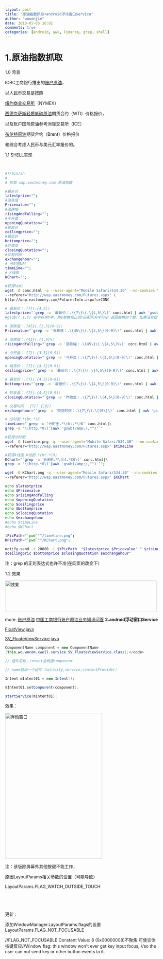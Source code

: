 ```yaml
---
layout: post
title: "原油指数抓取+android浮动窗口Service"
author: "wuwenjie"
date: 2013-05-05 10:02
comments: true
categories: [android, awk, Finance, grep, shell]
---
```

<h1>1.原油指数抓取</h1>
1.0 背景

ICBC工商银行推出的<a title="账户原油" href="http://www.icbc.com.cn/ICBC/%E9%87%91%E8%9E%8D%E5%B8%82%E5%9C%BA%E4%B8%93%E5%8C%BA/%E4%BA%A7%E5%93%81%E6%9C%8D%E5%8A%A1/%E6%8A%95%E8%B5%84%E4%BA%A4%E6%98%93%E7%B1%BB%E4%BA%A7%E5%93%81/%E8%B4%A6%E6%88%B7%E5%8E%9F%E6%B2%B9/default.htm" target="_blank">账户原油</a>，
<!-- more -->
以人民币交易是按照

<span id="MyFreeTemplateUserControl"><a title="NYMEX" href="http://zh.wikipedia.org/wiki/%E7%B4%90%E7%B4%84%E5%95%86%E5%93%81%E6%9C%9F%E8%B2%A8%E4%BA%A4%E6%98%93%E6%89%80" target="_blank">纽约商业交易所</a>（NYMEX）</span>

<span id="MyFreeTemplateUserControl"><a title="西得克萨斯中间基原油" href="http://zh.wikipedia.org/wiki/%E8%A5%BF%E5%BE%97%E5%85%8B%E8%90%A8%E6%96%AF%E4%B8%AD%E9%97%B4%E5%9F%BA%E5%8E%9F%E6%B2%B9" target="_blank">西德克萨斯轻质低硫原油</a>期货合约（WTI）价格报价，</span>

<span id="MyFreeTemplateUserControl">以及账户国际原油参考洲际交易所（ICE）</span>

<span id="MyFreeTemplateUserControl"><a title="搜索/北海布伦特原油" href="http://zh.wikipedia.org/wiki/Special:%E6%90%9C%E7%B4%A2/%E5%8C%97%E6%B5%B7%E5%B8%83%E4%BC%A6%E7%89%B9%E5%8E%9F%E6%B2%B9" target="_blank">布伦特原油</a>期货合约（Brent）价格报价</span>

<span id="MyFreeTemplateUserControl">和综合考虑人民币与美元汇率报价的。</span>

1.1 SHELL实现

&nbsp;

```bash
#!/bin/sh
#
# 抓取 wap.eastmoney.com 原油指数

#最新价
latestprice="";
#涨跌值
Pricevalue="";
#涨跌幅
risingAndfalling="";
#今开盘
openingQuotation="";
#最高价
ceilingprice="";
#最低价
bottomprice="";
#昨收盘
closingQuotation="";
#交易时间
exchangehour="";
# 分时图URL
timeLine="";
# K线图
KChart="";

#获得html
wget -O conc.html -q --user-agent="Mobile Safari/534.30" --no-cookies \
--referer="http://wap.eastmoney.com/Futures.aspx" \
http://wap.eastmoney.com/FuturesInfo.aspx?c=CONC

# 最新价：.{7}(.{4,5})
latestprice="`grep -o '最新价：.\{7\}\(.\{4,5\}\)' conc.html | awk 'gsub(/&lt;[^&gt;]*&gt;/,"")'`"
#gsub(r,s,t) 在字符串t中，用s替换和正则r匹配所有字符串 返回替换的个数。如果没有给出t，缺省为$0

# 涨跌值：.{45}(.{3,5}[0-9])
Pricevalue="`grep -o '涨跌值：.\{45\}\(.\{3,5\}[0-9]\)' conc.html | awk 'gsub(/&lt;[^&gt;]*&gt;/,"")'`"

# 涨跌幅：.{45}(.{4,5}%)
risingAndfalling="`grep -o '涨跌幅：.\{45\}\(.\{4,5\}%\)' conc.html | awk 'gsub(/&lt;[^&gt;]*&gt;/,"")'`"

# 今开盘：.{7}(.{3,5}[0-9])
openingQuotation="`grep -o '今开盘：.\{7\}\(.\{3,5\}[0-9]\)' conc.html | awk 'gsub(/&lt;[^&gt;]*&gt;/,"")'`"

# 最高价：.{7}(.{4,5}[0-9])
ceilingprice="`grep -o '最高价：.\{7\}\(.\{4,5\}[0-9]\)' conc.html | awk 'gsub(/&lt;[^&gt;]*&gt;/,"")'`"

# 最低价：.{7}(.{4,5}[0-9])
bottomprice="`grep -o '最低价：.\{7\}\(.\{4,5\}[0-9]\)' conc.html | awk 'gsub(/&lt;[^&gt;]*&gt;/,"")'`"

# 昨收盘：.{7}(.{4,5}[0-9])
closingQuotation="`grep -o '昨收盘：.\{7\}\(.\{4,5\}[0-9]\)' conc.html | awk 'gsub(/&lt;[^&gt;]*&gt;/,"")'`"

# 交易时间：.{7}(.{19})
exchangehour="`grep -o '交易时间：.\{7\}\(.\{19\}\)' conc.html | awk 'gsub(/&lt;[^&gt;]*&gt;/,"")'`"

# 分时图.*(ht.*)K
timeLine="`grep -o '分时图.*\(ht.*\)K' conc.html|\
grep -o '\(http.*0\)'|awk 'gsub(/amp;/,"")'`"

#获得分时图
wget -O timeline.png -q --user-agent="Mobile Safari/534.30" --no-cookies \
--referer="http://wap.eastmoney.com/Futures.aspx" $timeLine

#获得k线图 K线图.*(ht.*C0)
KChart="`grep -o 'K线图.*\(ht.*C0\)' conc.html|\
grep -o '\(http.*0\)'|awk 'gsub(/amp;/,"")'`";

wget -O KChart.png -q --user-agent="Mobile Safari/534.30" --no-cookies \
--referer="http://wap.eastmoney.com/Futures.aspx" $KChart

echo $latestprice
echo $Pricevalue
echo $risingAndfalling
echo $openingQuotation
echo $ceilingprice
echo $bottomprice
echo $closingQuotation
echo $exchangehour
#echo $timeLine
#echo $KChart

tPicPath="`pwd`""/timeline.png";
KPicPath="`pwd`""/KChart.png";

notify-send -t 20000 -i $tPicPath  "$latestprice $Pricevalue" " $risingAndfalling $openingQuotation \
$ceilingpric $bottomprice $closingQuotation $exchangehour"
```
注：grep 的正则表达式也许不准(在网页的改变下）

1.2 效果

<img alt="效果" src="http://i.troll.ws/c914df5d.png" width="499" height="103" />

more:
<a href="http://www.icbc.com.cn/ICBC/%E9%87%91%E8%9E%8D%E5%B8%82%E5%9C%BA%E4%B8%93%E5%8C%BA/%E4%BA%A7%E5%93%81%E6%9C%8D%E5%8A%A1/%E6%8A%95%E8%B5%84%E4%BA%A4%E6%98%93%E7%B1%BB%E4%BA%A7%E5%93%81/%E8%B4%A6%E6%88%B7%E5%8E%9F%E6%B2%B9/default.htm" target="_blank">账户原油</a>
<a href="http://www.icbc.com.cn/icbc/%E9%87%91%E8%9E%8D%E5%B8%82%E5%9C%BA%E4%B8%93%E5%8C%BA/%E9%87%91%E8%9E%8D%E5%B8%82%E5%9C%BA%E5%AD%A6%E8%8B%91/%E7%83%AD%E7%82%B9%E9%97%AE%E7%AD%94/%E4%B8%AD%E5%9B%BD%E5%B7%A5%E5%95%86%E9%93%B6%E8%A1%8C%E8%B4%A6%E6%88%B7%E5%8E%9F%E6%B2%B9%E4%B8%9A%E5%8A%A1%E7%9F%A5%E8%AF%86%E9%97%AE%E7%AD%941.htm" target="_blank">中国工商银行账户原油业务知识问答</a>
<strong>2.android浮动窗口Service</strong>

<a title="FloatView.java" href="https://github.com/wuwenjie1992/Xhullo/blob/master/src/wo/wocom/xwell/view/FloatView.java" target="_blank">FloatView.java</a>

<a title="SV_FloateViewService" href="https://github.com/wuwenjie1992/Xhullo/blob/master/src/wo/wocom/xwell/service/SV_FloateViewService.java" target="_blank">SV_FloateViewService.java</a>

```java
ComponentName component = new ComponentName
(this,wo.wocom.xwell.service.SV_FloateViewService.class);</code>

// 组件名称，intent会根据component

// name启动一个组件（activity,service,contentProvider）

Intent mIntent01 = new Intent();

mIntent01.setComponent(component);

startService(mIntent01);
```

效果：

<img alt="浮动窗口" src="http://i.troll.ws/ab5bef34.png" width="320" height="480" />

注：该版除屏幕外其他按键不能工作，

原因LayoutParams相关参数的设置（可能导致）

LayoutParams.FLAG_WATCH_OUTSIDE_TOUCH

&nbsp;
-----

更新：

添加WindowManager.LayoutParams.flags的设置LayoutParams.FLAG_NOT_FOCUSABLE

//FLAG_NOT_FOCUSABLE Constant Value: 8 (0x00000008)不聚焦 可使实体按键反应//Window flag: this window won't ever get key input focus,
//so the user can not send key or other button events to it.
